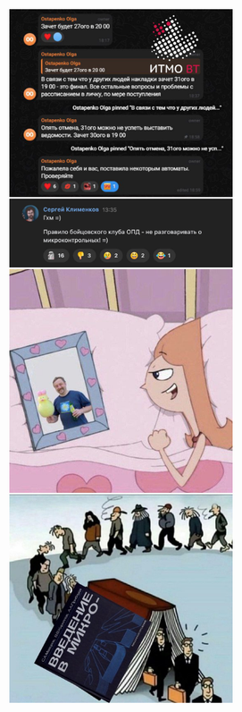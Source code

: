 <img src="https://github.com/ipka23/ITMO/blob/main/pics/итмомент%20вт.jpg" width="400">
<img src="https://github.com/ipka23/ITMO/blob/main/pics/first%20rule.jpg" width="400">
<img src="https://github.com/ipka23/ITMO/blob/main/pics/klimenkouu.jpg" width="400">
<img src="https://github.com/ipka23/ITMO/blob/main/pics/the%20blue%20bible.jpg" width="400">
